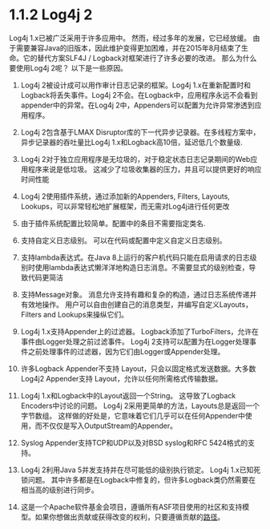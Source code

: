 # 1.1.2 Log4j 2

Log4j 1.x已被广泛采用于许多应用中。 然而，经过多年的发展，它已经放缓。 由于需要兼容Java的旧版本，因此维护变得更加困难，并在2015年8月结束了生命。它的替代方案SLF4J / Logback对框架进行了许多必要的改进。 那么为什么要使用Log4j 2呢？
以下是一些原因。

1. Log4j 2被设计成可以用作审计日志记录的框架。Log4j 1.x在重新配置时和Logback将丢失事件。Log4j 2不会。在Logback中，应用程序永远不会看到appender中的异常。在Log4j 2中，Appenders可以配置为允许异常渗透到应用程序。

2.  Log4j 2包含基于LMAX Disruptor库的下一代异步记录器。在多线程方案中，异步记录器的吞吐量比Log4j 1.x和Logback高10倍，延迟低几个数量级.

3. Log4j 2对于独立应用程序是无垃圾的，对于稳定状态日志记录期间的Web应用程序来说是低垃圾。 这减少了垃圾收集器的压力，并且可以提供更好的响应时间性能

4. Log4j 2使用插件系统，通过添加新的Appenders, Filters, Layouts, Lookups，可以非常轻松地扩展框架，而无需对Log4j进行任何更改

5. 由于插件系统配置比较简单。配置中的条目不需要指定类名.

6. 支持自定义日志级别。 可以在代码或配置中定义自定义日志级别。

7. 支持lambda表达式。在Java 8上运行的客户机代码只能在启用请求的日志级别时使用lambda表达式懒洋洋地构造日志消息。不需要显式的级别检查，导致代码更简洁

8. 支持Message对象。 消息允许支持有趣和复杂的构造，通过日志系统传递并有效地操作。 用户可以自由创建自己的消息类型，并编写自定义Layouts，Filters and Lookups来操纵它们。

9. Log4j 1.x支持Appender上的过滤器。 Logback添加了TurboFilters，允许在事件由Logger处理之前过滤事件。 Log4j 2支持可以配置为在Logger处理事件之前处理事件的过滤器，因为它们由Logger或Appender处理。

10. 许多Logback Appender不支持 Layout，只会以固定格式发送数据。大多数Log4j2 Appender支持 Layout，允许以任何所需格式传输数据。

11. Log4j 1.x和Logback中的Layout返回一个String。 这导致了Logback Encoders中讨论的问题。 Log4j 2采用更简单的方法，Layouts总是返回一个字节数组。 这样做的好处是，它意味着它们几乎可以在任何Appender中使用，而不仅仅是写入OutputStream的Appender。

12. Syslog Appender支持TCP和UDP以及对BSD syslog和RFC 5424格式的支持。

13. Log4j 2利用Java 5并发支持并在尽可能低的级别执行锁定。 Log4j 1.x已知死锁问题。 其中许多都是在Logback中修复的，但许多Logback类仍然需要在相当高的级别进行同步。

14. 这是一个Apache软件基金会项目，遵循所有ASF项目使用的社区和支持模型。如果你想做出贡献或获得改变的权利，只要遵循贡献的[路径](http://jakarta.apache.org/site/contributing.html)。